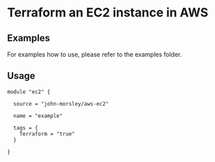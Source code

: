 ﻿# Terraform an EC2 instance in AWS

## Examples

For examples how to use, please refer to the examples folder.

## Usage

```
module "ec2" {

  source = "john-morsley/aws-ec2"

  name = "example"

  tags = {
    Terraform = "true"
  }

}
```